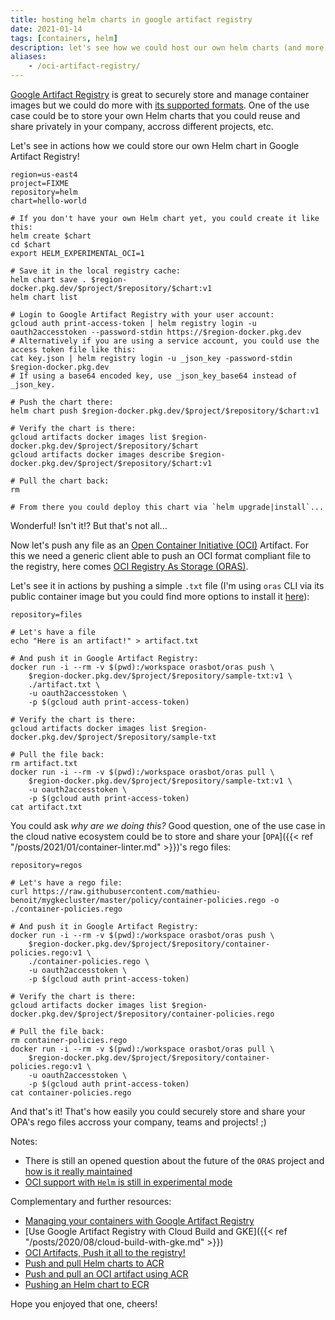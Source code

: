 ```yaml
---
title: hosting helm charts in google artifact registry
date: 2021-01-14
tags: [containers, helm]
description: let's see how we could host our own helm charts (and more generically, any oci artifacts) in google artifact registry
aliases:
    - /oci-artifact-registry/
---
```

[Google Artifact Registry](https://cloud.google.com/blog/products/devops-sre/artifact-registry-is-ga) is great to securely store and manage container images but we could do more with [its supported formats](https://cloud.google.com/artifact-registry/docs/supported-formats). One of the use case could be to store your own Helm charts that you could reuse and share privately in your company, accross different projects, etc.

Let's see in actions how we could store our own Helm chart in Google Artifact Registry!
```
region=us-east4
project=FIXME
repository=helm
chart=hello-world

# If you don't have your own Helm chart yet, you could create it like this:
helm create $chart
cd $chart
export HELM_EXPERIMENTAL_OCI=1

# Save it in the local registry cache:
helm chart save . $region-docker.pkg.dev/$project/$repository/$chart:v1
helm chart list

# Login to Google Artifact Registry with your user account:
gcloud auth print-access-token | helm registry login -u oauth2accesstoken --password-stdin https://$region-docker.pkg.dev
# Alternatively if you are using a service account, you could use the access token file like this:
cat key.json | helm registry login -u _json_key -password-stdin $region-docker.pkg.dev
# If using a base64 encoded key, use _json_key_base64 instead of _json_key.

# Push the chart there:
helm chart push $region-docker.pkg.dev/$project/$repository/$chart:v1

# Verify the chart is there:
gcloud artifacts docker images list $region-docker.pkg.dev/$project/$repository/$chart
gcloud artifacts docker images describe $region-docker.pkg.dev/$project/$repository/$chart:v1

# Pull the chart back:
rm 

# From there you could deploy this chart via `helm upgrade|install`...
```

Wonderful! Isn't it!? But that's not all...

Now let's push any file as an [Open Container Initiative (OCI)](https://opencontainers.org/) Artifact. For this we need a generic client able to push an OCI format compliant file to the registry, here comes [OCI Registry As Storage (ORAS)](https://github.com/deislabs/oras).

Let's see it in actions by pushing a simple `.txt` file (I'm using `oras` CLI via its public container image but you could find more options to install it [here](https://github.com/deislabs/oras#cli-installation)):
```
repository=files

# Let's have a file
echo "Here is an artifact!" > artifact.txt

# And push it in Google Artifact Registry:
docker run -i --rm -v $(pwd):/workspace orasbot/oras push \
    $region-docker.pkg.dev/$project/$repository/sample-txt:v1 \
    ./artifact.txt \
    -u oauth2accesstoken \
    -p $(gcloud auth print-access-token)

# Verify the chart is there:
gcloud artifacts docker images list $region-docker.pkg.dev/$project/$repository/sample-txt

# Pull the file back:
rm artifact.txt
docker run -i --rm -v $(pwd):/workspace orasbot/oras pull \
    $region-docker.pkg.dev/$project/$repository/sample-txt:v1 \
    -u oauth2accesstoken \
    -p $(gcloud auth print-access-token)
cat artifact.txt 
```

You could ask _why are we doing this?_ Good question, one of the use case in the cloud native ecosystem could be to store and share your [`OPA`]({{< ref "/posts/2021/01/container-linter.md" >}})'s rego files:
```
repository=regos

# Let's have a rego file:
curl https://raw.githubusercontent.com/mathieu-benoit/mygkecluster/master/policy/container-policies.rego -o ./container-policies.rego

# And push it in Google Artifact Registry:
docker run -i --rm -v $(pwd):/workspace orasbot/oras push \
    $region-docker.pkg.dev/$project/$repository/container-policies.rego:v1 \
    ./container-policies.rego \
    -u oauth2accesstoken \
    -p $(gcloud auth print-access-token)

# Verify the chart is there:
gcloud artifacts docker images list $region-docker.pkg.dev/$project/$repository/container-policies.rego

# Pull the file back:
rm container-policies.rego
docker run -i --rm -v $(pwd):/workspace orasbot/oras pull \
    $region-docker.pkg.dev/$project/$repository/container-policies.rego:v1 \
    -u oauth2accesstoken \
    -p $(gcloud auth print-access-token)
cat container-policies.rego
```

And that's it! That's how easily you could securely store and share your OPA's rego files accross your company, teams and projects! ;)

Notes:
- There is still an opened question about the future of the `ORAS` project and [how is it really maintained](https://github.com/deislabs/oras/issues/207)
- [OCI support with `Helm` is still in experimental mode](https://helm.sh/docs/topics/registries/#enabling-oci-support)

Complementary and further resources:
- [Managing your containers with Google Artifact Registry](https://cloud.google.com/artifact-registry/docs/docker)
- [Use Google Artifact Registry with Cloud Build and GKE]({{< ref "/posts/2020/08/cloud-build-with-gke.md" >}})
- [OCI Artifacts, Push it all to the registry!](https://jzelinskie.com/posts/oci-artifacts/)
- [Push and pull Helm charts to ACR](https://docs.microsoft.com/azure/container-registry/container-registry-helm-repos)
- [Push and pull an OCI artifact using ACR](https://docs.microsoft.com/azure/container-registry/container-registry-oci-artifacts)
- [Pushing an Helm chart to ECR](https://docs.aws.amazon.com/AmazonECR/latest/userguide/push-oci-artifact.html)

Hope you enjoyed that one, cheers!